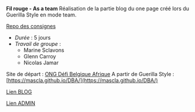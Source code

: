 **Fil rouge - As a team**
Réalisation de la partie blog du one page créé lors du Guerilla Style en mode team.

[Repo des consignes](https://github.com/becodeorg/Swartz-promo-3/blob/master/Projects/filrougeasteam.md)

-   *Durée* : 5 jours
-   *Travail de groupe* : 
	- Marine Sclavons
	- Glenn Carroy
	- Nicolas Jamar
	
Site de départ : [ONG Défi Belgique Afrique](https://www.ongdba.org/)
A partir de Guerilla Style : [https://mascla.github.io/DBA/](https://mascla.github.io/DBA/)

[Lien BLOG](https://marinesclavons.000webhostapp.com/DBA/blog/visiteur_blog.php)

[Lien ADMIN](https://marinesclavons.000webhostapp.com/DBA/blog/login/login.php)

